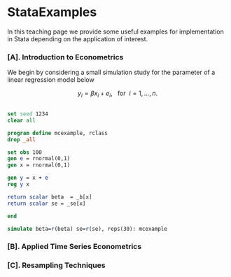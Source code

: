 # StataExamples

In this teaching page we provide some useful examples for implementation in Stata depending on the application of interest. 

### [A]. Introduction to Econometrics 

We begin by considering a small simulation study for the parameter of a linear regression model below

$$ y_i = \beta x_i + e_i, \ \ \ \text{for} \ \ i = 1,...,n.$$

```Stata

set seed 1234
clear all

program define mcexample, rclass
drop _all

set obs 100
gen e = rnormal(0,1)
gen x = rnormal(0,1)

gen y = x + e
reg y x 

return scalar beta  = _b[x]
return scalar se = _se[x]

end

simulate beta=r(beta) se=r(se), reps(30): mcexample

```

### [B]. Applied Time Series Econometrics


### [C]. Resampling Techniques
